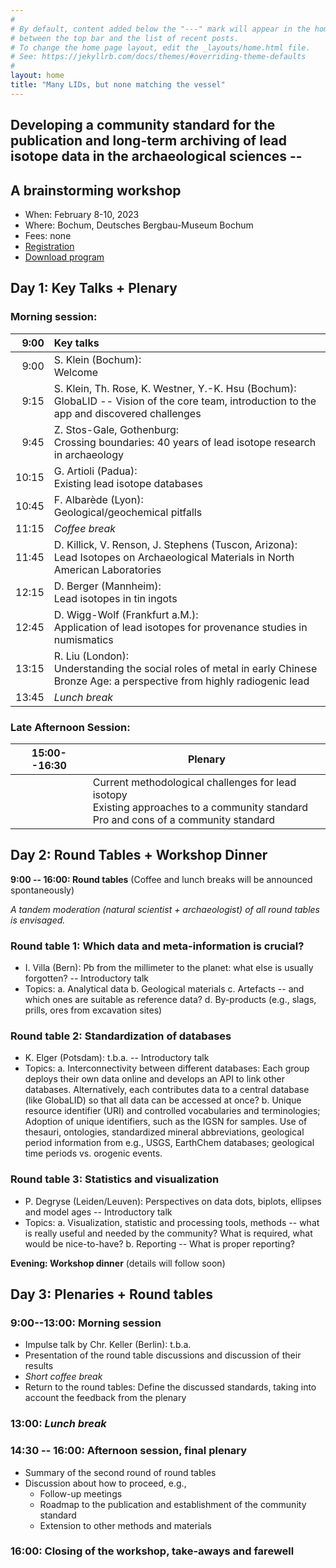 ```yaml
---
#
# By default, content added below the "---" mark will appear in the home page
# between the top bar and the list of recent posts.
# To change the home page layout, edit the _layouts/home.html file.
# See: https://jekyllrb.com/docs/themes/#overriding-theme-defaults
#
layout: home
title: "Many LIDs, but none matching the vessel"
---
```


## Developing a community standard for the publication and long-term archiving of lead isotope data in the archaeological sciences -- 
## A brainstorming workshop

* When: February 8-10, 2023
* Where: Bochum, Deutsches Bergbau-Museum Bochum
* Fees: none
* [Registration](https://terminplaner.dfn.de/DWabVr7CAhFxjY2N)
* [Download program](assets/workshop_globalid-1.pdf)

## Day 1: Key Talks + Plenary
### Morning session: 

|9:00|Key talks|
|-----:|:-------------------------------|
|9:00|S. Klein (Bochum):<br />Welcome|
|9:15|S. Klein, Th. Rose, K. Westner, Y.-K. Hsu (Bochum):<br />GlobaLID -- Vision of the core team, introduction to the app and discovered challenges|
|9:45|Z. Stos-Gale, Gothenburg:<br />Crossing boundaries: 40 years of lead isotope research in archaeology|
|10:15|G. Artioli (Padua):<br />Existing lead isotope databases|
|10:45|F. Albarède (Lyon):<br />Geological/geochemical pitfalls|
|11:15|*Coffee break*|
|11:45|D. Killick, V. Renson, J. Stephens (Tuscon, Arizona):<br />Lead Isotopes on Archaeological Materials in North American Laboratories|
|12:15|D. Berger (Mannheim):<br />Lead isotopes in tin ingots |
|12:45|D. Wigg-Wolf (Frankfurt a.M.):<br />Application of lead isotopes for provenance studies in numismatics|
|13:15|R. Liu (London):<br />Understanding the social roles of metal in early Chinese Bronze Age: a perspective from highly radiogenic lead|
|13:45|*Lunch break*|

### Late Afternoon Session: 

|15:00--16:30|Plenary|
|-----|-----------------------|
||Current methodological challenges for lead isotopy<br />Existing approaches to a community standard<br />Pro and cons of a community standard|

## Day 2: Round Tables + Workshop Dinner
**9:00 -- 16:00: Round tables** (Coffee and lunch breaks will be announced spontaneously)

*A tandem moderation (natural scientist + archaeologist) of all round tables is envisaged.* 

### Round table 1: Which data and meta-information is crucial?

* I. Villa (Bern): Pb from the millimeter to the planet: what else is usually forgotten? -- Introductory talk
* Topics: 
  a. Analytical data
  b. Geological materials
  c. Artefacts -- and which ones are suitable as reference data? 
  d. By-products (e.g., slags, prills, ores from excavation sites)
  
### Round table 2: Standardization of databases 

* K. Elger (Potsdam): t.b.a. -- Introductory talk
* Topics: 
  a. Interconnectivity between different databases: Each group deploys their own data online and develops an API to link other databases. Alternatively, each contributes data to a central database (like GlobaLID) so that all data can be accessed at once? 
  b. Unique resource identifier (URI) and controlled vocabularies and terminologies; Adoption of unique identifiers, such as the IGSN for samples. Use of thesauri, ontologies, standardized mineral abbreviations, geological period information from e.g., USGS, EarthChem databases; geological time periods vs. orogenic events.
  
### Round table 3: Statistics and visualization  

* P. Degryse (Leiden/Leuven): Perspectives on data dots, biplots, ellipses and model ages -- Introductory talk
* Topics: 
  a. Visualization, statistic and processing tools, methods -- what is really useful and needed by the community? What is required, what would be nice-to-have? 
  b. Reporting -- What is proper reporting?
  
**Evening: Workshop dinner** (details will follow soon)

## Day 3: Plenaries + Round tables

### 9:00--13:00: Morning session

* Impulse talk by Chr. Keller (Berlin): t.b.a.
* Presentation of the round table discussions and discussion of their results
* *Short coffee break*
* Return to the round tables: Define the discussed standards, taking into account the feedback from the plenary

### 13:00: *Lunch break*

### 14:30 -- 16:00: Afternoon session, final plenary

* Summary of the second round of round tables
* Discussion about how to proceed, e.g., 
  - Follow-up meetings
  - Roadmap to the publication and establishment of the community standard
  - Extension to other methods and materials
  
### 16:00: Closing of the workshop, take-aways and farewell


